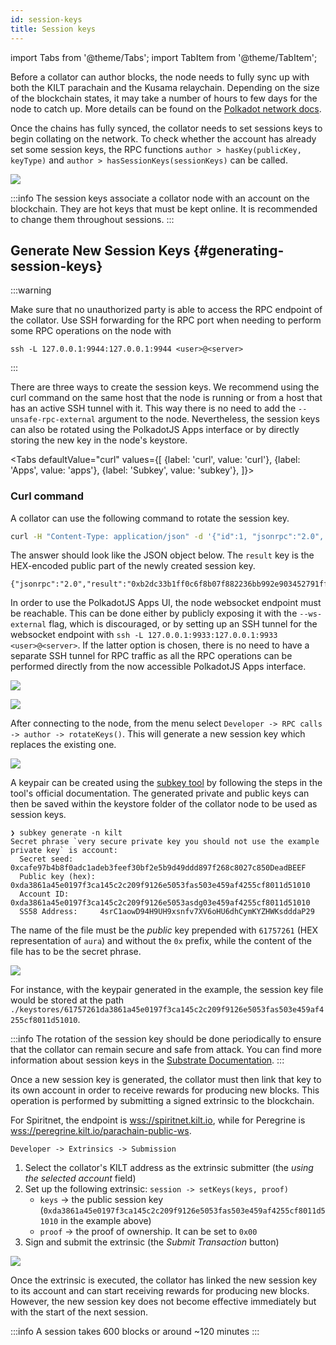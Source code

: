 ```yaml
---
id: session-keys
title: Session keys
---
```


import Tabs from '@theme/Tabs';
import TabItem from '@theme/TabItem';

Before a collator can author blocks, the node needs to fully sync up with both the KILT parachain and the Kusama relaychain.
Depending on the size of the blockchain states, it may take a number of hours to few days for the node to catch up.
More details can be found on the [Polkadot network docs](https://wiki.polkadot.network/docs/maintain-guides-how-to-validate-kusama#synchronize-chain-data).

Once the chains has fully synced, the collator needs to set sessions keys to begin collating on the network.
To check whether the account has already set some session keys, the RPC functions `author > hasKey(publicKey, keyType)` and `author > hasSessionKeys(sessionKeys)` can be called.

![](/img/chain/author-hasKey.png)

:::info
The session keys associate a collator node with an account on the blockchain.
They are hot keys that must be kept online.
It is recommended to change them throughout sessions.
:::

## Generate New Session Keys {#generating-session-keys}

:::warning

Make sure that no unauthorized party is able to access the RPC endpoint of the collator.
Use SSH forwarding for the RPC port when needing to perform some RPC operations on the node with
```
ssh -L 127.0.0.1:9944:127.0.0.1:9944 <user>@<server>
```
:::

There are three ways to create the session keys.
We recommend using the curl command on the same host that the node is running or from a host that has an active SSH tunnel with it.
This way there is no need to add the `--unsafe-rpc-external` argument to the node.
Nevertheless, the session keys can also be rotated using the PolkadotJS Apps interface or by directly storing the new key in the node's keystore.


<Tabs
  defaultValue="curl"
  values={[
    {label: 'curl', value: 'curl'},
    {label: 'Apps', value: 'apps'},
    {label: 'Subkey', value: 'subkey'},
  ]}>
<TabItem value="curl">

### Curl command

A collator can use the following command to rotate the session key.

```bash
curl -H "Content-Type: application/json" -d '{"id":1, "jsonrpc":"2.0", "method": "author_rotateKeys", "params":[]}' http://localhost:9933
```

The answer should look like the JSON object below.
The `result` key is the HEX-encoded public part of the newly created session key.

```
{"jsonrpc":"2.0","result":"0xb2dc33b1ff0c6f8b07f882236bb992e903452791ff5225b5eb4c2c1a40252d5d","id":1}
```

</TabItem>
<TabItem value="apps">

In order to use the PolkadotJS Apps UI, the node websocket endpoint must be reachable.
This can be done either by publicly exposing it with the `--ws-external` flag, which is discouraged, or by setting up an SSH tunnel for the websocket endpoint with `ssh -L 127.0.0.1:9933:127.0.0.1:9933 <user>@<server>`.
If the latter option is chosen, there is no need to have a separate SSH tunnel for RPC traffic as all the RPC operations can be performed directly from the now accessible PolkadotJS Apps interface.

![](/img/chain/chain-menu.png)

![](/img/chain/chain-selection.png)

After connecting to the node, from the menu select `Developer -> RPC calls -> author -> rotateKeys()`.
This will generate a new session key which replaces the existing one.

![](/img/chain/author-rotateKeys.png)

</TabItem>
<TabItem value="subkey">

A keypair can be created using the [subkey tool](https://substrate.dev/docs/en/knowledgebase/integrate/subkey) by following the steps in the tool's official documentation.
The generated private and public keys can then be saved within the keystore folder of the collator node to be used as session keys.

```
❯ subkey generate -n kilt
Secret phrase `very secure private key you should not use the example private key` is account:
  Secret seed:      0xcafe97b4b8f0adc1adeb3feef30bf2e5b9d49ddd897f268c8027c850DeadBEEF
  Public key (hex): 0xda3861a45e0197f3ca145c2c209f9126e5053fas503e459af4255cf8011d51010
  Account ID:       0xda3861a45e0197f3ca145c2c209f9126e5053asdg03e459af4255cf8011d51010
  SS58 Address:     4srC1aowD94H9UH9xsnfv7XV6oHU6dhCymKYZHWKsdddaP29
```

The name of the file must be the *public* key prepended with `61757261` (HEX representation of `aura`) and without the `0x` prefix, while the content of the file has to be the secret phrase.

![](/img/chain/session-key-file.png)

For instance, with the keypair generated in the example, the session key file would be stored at the path `./keystores/61757261da3861a45e0197f3ca145c2c209f9126e5053fas503e459af4255cf8011d51010`.

</TabItem>
</Tabs>


:::info
The rotation of the session key should be done periodically to ensure that the collator can remain secure and safe from attack.
You can find more information about session keys in the [Substrate Documentation](https://docs.substrate.io/v3/concepts/session-keys/#generation-and-use).
:::

Once a new session key is generated, the collator must then link that key to its own account in order to receive rewards for producing new blocks.
This operation is performed by submitting a signed extrinsic to the blockchain.

For Spiritnet, the endpoint is [wss://spiritnet.kilt.io](https://polkadot.js.org/apps/?rpc=wss%3A%2F%2Fkilt-rpc.dwellir.com#/explorer), while for Peregrine is [wss://peregrine.kilt.io/parachain-public-ws](https://polkadot.js.org/apps/?rpc=wss%3A%2F%2Fperegrine-stg.kilt.io%2Fpara-public-ws#/explorer).

`Developer -> Extrinsics -> Submission`

1. Select the collator's KILT address as the extrinsic submitter (the *using the selected account* field)
2. Set up the following extrinsic: `session -> setKeys(keys, proof)`
    - `keys` -> the public session key (`0xda3861a45e0197f3ca145c2c209f9126e5053fas503e459af4255cf8011d51010` in the example above)
    - `proof` -> the proof of ownership. It can be set to `0x00`
3. Sign and submit the extrinsic (the *Submit Transaction* button)

![](/img/chain/session-setKeys.png)

Once the extrinsic is executed, the collator has linked the new session key to its account and can start receiving rewards for producing new blocks.
However, the new session key does not become effective immediately but with the start of the next session.

:::info
A session takes 600 blocks or around ~120 minutes
:::